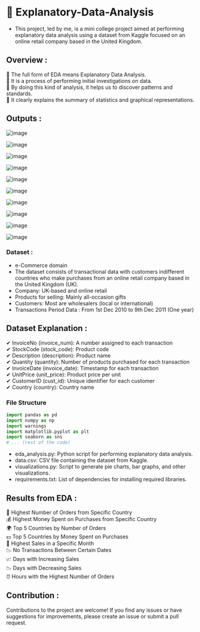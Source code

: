 #  🌟 Explanatory-Data-Analysis

- This project, led by me, is a mini college project aimed at performing explanatory data analysis using a dataset from Kaggle focused on an online retail company based in the United Kingdom.

## Overview :
🌟 The full form of EDA means Explanatory Data Analysis.  
🌟 It is a process of performing initial investigations on data.  
🌟 By doing this kind of analysis, it helps us to discover patterns and standards.  
🌟 It clearly explains the summary of statistics and graphical representations.  

## Outputs :

![image](https://github.com/user-attachments/assets/ab765394-207f-4ce6-83c8-178f8e3e0856)

![image](https://github.com/user-attachments/assets/c8667398-bd5b-4b35-8c79-69e2a266c298)

![image](https://github.com/user-attachments/assets/db32aa5f-161d-4e50-95d5-5cdb9b8cad9e)

![image](https://github.com/user-attachments/assets/46f4c37f-0441-4c4b-92e8-292288ddebf2)

![image](https://github.com/user-attachments/assets/a796e098-f58a-41f0-bd0a-533085e7fda9)

![image](https://github.com/user-attachments/assets/72e88812-6cc7-406e-9f3c-5326857e792f)

![image](https://github.com/user-attachments/assets/502f390b-e099-4508-ad6a-27b63edb3467)

![image](https://github.com/user-attachments/assets/2a9f74c1-5823-40d6-83d0-e1b8188b51c0)

![image](https://github.com/user-attachments/assets/d7961e0c-dbd3-4150-9e7a-e15d8142e9bf)

![image](https://github.com/user-attachments/assets/6d661fdc-55f5-4c47-a6fa-fc213d9929ab)

### Dataset :
- e-Commerce domain
- The dataset consists of transactional data with customers indifferent countries who make purchases from an online retail company based in the United Kingdom (UK).
- Company: UK-based and online retail
- Products for selling: Mainly all-occasion gifts
- Customers: Most are wholesalers (local or international)
- Transactions Period Data : From 1st Dec 2010 to 9th Dec 2011 (One year)
  
## Dataset Explanation :
✔ InvoiceNo (invoice_num): A number assigned to each transaction  
✔ StockCode (stock_code): Product code  
✔ Description (description): Product name  
✔ Quantity (quantity): Number of products purchased for each transaction  
✔ InvoiceDate (invoice_date): Timestamp for each transaction  
✔ UnitPrice (unit_price): Product price per unit  
✔ CustomerID (cust_id): Unique identifier for each customer  
✔ Country (country): Country name
### File Structure

```python
import pandas as pd
import numpy as np
import warnings
import matplotlib.pyplot as plt
import seaborn as sns
# ... (rest of the code)
```

- eda_analysis.py: Python script for performing explanatory data analysis.
- data.csv: CSV file containing the dataset from Kaggle.
- visualizations.py: Script to generate pie charts, bar graphs, and other visualizations.
- requirements.txt: List of dependencies for installing required libraries.

## Results from EDA :

🌟 Highest Number of Orders from Specific Country  
💰 Highest Money Spent on Purchases from Specific Country  
🌍 Top 5 Countries by Number of Orders  
💵 Top 5 Countries by Money Spent on Purchases  
📅 Highest Sales in a Specific Month  
📉 No Transactions Between Certain Dates  
📈 Days with Increasing Sales  
📉 Days with Decreasing Sales  
⏰ Hours with the Highest Number of Orders  

## Contribution :

Contributions to the project are welcome! If you find any issues or have suggestions for improvements, please create an issue or submit a pull request.  

